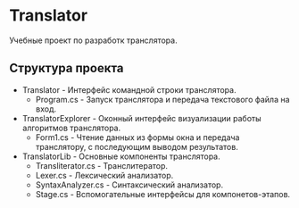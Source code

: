 # Translator
Учебные проект по разработк транслятора.

## Структура проекта
* Translator - Интерфейс командной строки транслятора.
  - Program.cs - Запуск транслятора и передача текстового файла на вход.
* TranslatorExplorer - Оконный интерфейс визуализации работы алгоритмов транслятора.
  - Form1.cs - Чтение данных из формы окна и передача транслятору, с последующим выводом результатов.
* TranslatorLib - Основные компоненты транслятора.
  - Transliterator.cs - Транслитератор.
  - Lexer.cs - Лексический анализатор.
  - SyntaxAnalyzer.cs - Синтаксический анализатор.
  - Stage.cs - Вспомогательные интерфейсы для компонетов-этапов.
